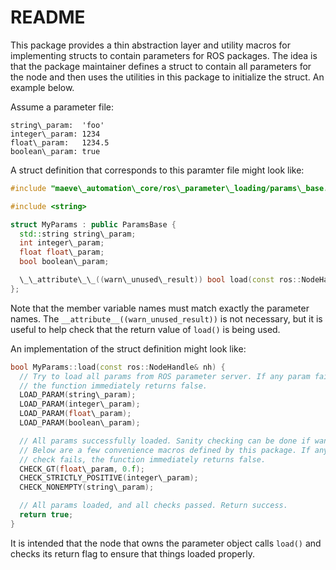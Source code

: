 # README #

This package provides a thin abstraction layer and utility macros for
implementing structs to contain parameters for ROS packages. The idea is that
the package maintainer defines a struct to contain all parameters for the node
and then uses the utilities in this package to initialize the struct. An
example below.

Assume a parameter file:


    string\_param:  'foo'
    integer\_param: 1234
    float\_param:   1234.5
    boolean\_param: true

A struct definition that corresponds to this paramter file might look like:

```c++ 
#include "maeve\_automation\_core/ros\_parameter\_loading/params\_base.h"

#include <string>

struct MyParams : public ParamsBase {
  std::string string\_param;
  int integer\_param;
  float float\_param;
  bool boolean\_param;

  \_\_attribute\_\_((warn\_unused\_result)) bool load(const ros::NodeHandle& nh) override;
};
```

Note that the member variable names must match exactly the parameter names. The
`__attribute__((warn_unused_result))` is not necessary, but it is useful to
help check that the return value of `load()` is being used.

An implementation of the struct definition might look like:

```c++
bool MyParams::load(const ros::NodeHandle& nh) {
  // Try to load all params from ROS parameter server. If any param fails,
  // the function immediately returns false.
  LOAD_PARAM(string\_param);
  LOAD_PARAM(integer\_param);
  LOAD_PARAM(float\_param);
  LOAD_PARAM(boolean\_param);

  // All params successfully loaded. Sanity checking can be done if wanted.
  // Below are a few convenience macros defined by this package. If any
  // check fails, the function immediately returns false.
  CHECK_GT(float\_param, 0.f);
  CHECK_STRICTLY_POSITIVE(integer\_param);
  CHECK_NONEMPTY(string\_param);

  // All params loaded, and all checks passed. Return success.
  return true;
}
```

It is intended that the node that owns the parameter object calls `load()` and
checks its return flag to ensure that things loaded properly.
